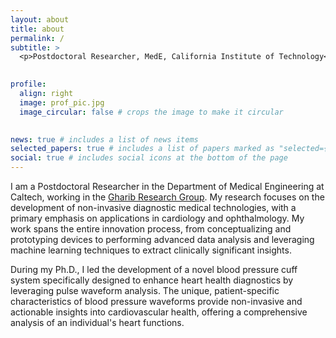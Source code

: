 ```yaml
---
layout: about
title: about
permalink: /
subtitle: >
  <p>Postdoctoral Researcher, MedE, California Institute of Technology</p>
  

profile:
  align: right
  image: prof_pic.jpg
  image_circular: false # crops the image to make it circular
  

news: true # includes a list of news items
selected_papers: true # includes a list of papers marked as "selected={true}"
social: true # includes social icons at the bottom of the page
---
```


I am a Postdoctoral Researcher in the Department of Medical Engineering at Caltech, working in the [Gharib Research Group](https://www.gharib.caltech.edu/). My research focuses on the development of non-invasive diagnostic medical technologies, with a primary emphasis on applications in cardiology and ophthalmology. My work spans the entire innovation process, from conceptualizing and prototyping devices to performing advanced data analysis and leveraging machine learning techniques to extract clinically significant insights.

During my Ph.D., I led the development of a novel blood pressure cuff system specifically designed to enhance heart health diagnostics by leveraging pulse waveform analysis. The unique, patient-specific characteristics of blood pressure waveforms provide non-invasive and actionable insights into cardiovascular health, offering a comprehensive analysis of an individual's heart functions. 